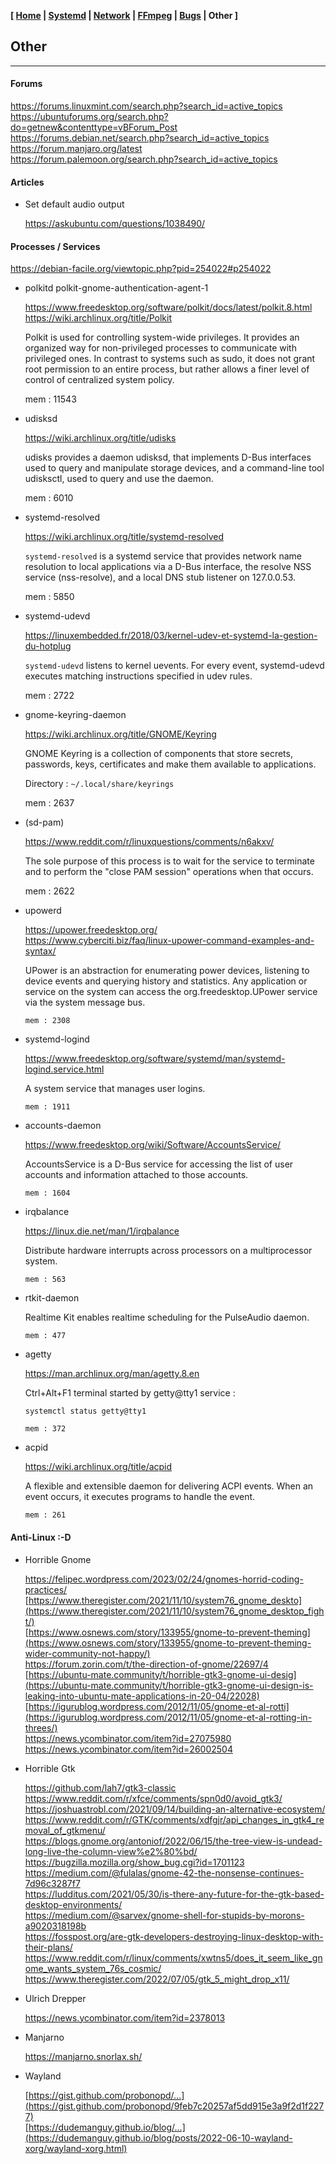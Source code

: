 <link href="style.css" rel="stylesheet"></link>

**[ [Home](00-Home.html) | [Systemd](01-Systemd.html) | [Network](02-Network.html) | [FFmpeg](03-FFmpeg.html) | [Bugs](04-Bugs.html) | Other ]**

## Other

---

#### Forums
    
https://forums.linuxmint.com/search.php?search_id=active_topics  
https://ubuntuforums.org/search.php?do=getnew&contenttype=vBForum_Post  
https://forums.debian.net/search.php?search_id=active_topics  
https://forum.manjaro.org/latest  
https://forum.palemoon.org/search.php?search_id=active_topics  



#### Articles

* Set  default audio output
    
    https://askubuntu.com/questions/1038490/  



#### Processes / Services

https://debian-facile.org/viewtopic.php?pid=254022#p254022  
    
* polkitd polkit-gnome-authentication-agent-1
    
    https://www.freedesktop.org/software/polkit/docs/latest/polkit.8.html  
    https://wiki.archlinux.org/title/Polkit  
    
    Polkit is used for controlling system-wide privileges. It provides an organized way for non-privileged processes to communicate with privileged ones. In contrast to systems such as sudo, it does not grant root permission to an entire process, but rather allows a finer level of control of centralized system policy.
    
    mem : 11543

* udisksd
    
    https://wiki.archlinux.org/title/udisks  
    
    udisks provides a daemon udisksd, that implements D-Bus interfaces used to query and manipulate storage devices, and a command-line tool udisksctl, used to query and use the daemon.
    
    mem : 6010

* systemd-resolved
    
    https://wiki.archlinux.org/title/systemd-resolved  
    
    `systemd-resolved` is a systemd service that provides network name resolution to local applications via a D-Bus interface, the resolve NSS service (nss-resolve), and a local DNS stub listener on 127.0.0.53.
    
    mem : 5850

* systemd-udevd
    
    https://linuxembedded.fr/2018/03/kernel-udev-et-systemd-la-gestion-du-hotplug  
    
    `systemd-udevd` listens to kernel uevents. For every event, systemd-udevd executes matching instructions specified in udev rules.
    
    mem : 2722

* gnome-keyring-daemon
    
    https://wiki.archlinux.org/title/GNOME/Keyring  
    
    GNOME Keyring is a collection of components that store secrets, passwords, keys, certificates and make them available to applications.
    
    Directory : `~/.local/share/keyrings`
    
    mem : 2637

* (sd-pam)
    
    https://www.reddit.com/r/linuxquestions/comments/n6akxv/  
    
    The sole purpose of this process is to wait for the service to terminate and to perform the "close PAM session" operations when that occurs.
    
    mem : 2622
    
* upowerd
    
    https://upower.freedesktop.org/  
    https://www.cyberciti.biz/faq/linux-upower-command-examples-and-syntax/  
    
    UPower is an abstraction for enumerating power devices, listening to device events and querying history and statistics. Any application or service on the system can access the org.freedesktop.UPower service via the system message bus.
    
    ```
    mem : 2308
    ```

* systemd-logind
    
    https://www.freedesktop.org/software/systemd/man/systemd-logind.service.html  
    
    A system service that manages user logins.
    
    ```
    mem : 1911
    ```

* accounts-daemon
    
    https://www.freedesktop.org/wiki/Software/AccountsService/  
    
    AccountsService is a D-Bus service for accessing the list of user accounts and information attached to those accounts.
    
    ```
    mem : 1604
    ```

* irqbalance
    
    https://linux.die.net/man/1/irqbalance  
    
    Distribute hardware interrupts across processors on a multiprocessor system.
    
    ```
    mem : 563
    ```

* rtkit-daemon
    
    Realtime Kit enables realtime scheduling for the PulseAudio daemon.
    
    ```
    mem : 477
    ```

* agetty
    
    https://man.archlinux.org/man/agetty.8.en  
    
    Ctrl+Alt+F1 terminal started by getty@tty1 service :
    
    ```
    systemctl status getty@tty1
    ```
    
    ```
    mem : 372
    ```

* acpid
    
    https://wiki.archlinux.org/title/acpid  
    
    A flexible and extensible daemon for delivering ACPI events. When an event occurs, it executes programs to handle the event.
    
    ```
    mem : 261
    ```



#### Anti-Linux :-D

* Horrible Gnome
    
    https://felipec.wordpress.com/2023/02/24/gnomes-horrid-coding-practices/  
    [https://www.theregister.com/2021/11/10/system76_gnome_deskto](https://www.theregister.com/2021/11/10/system76_gnome_desktop_fight/)  
    [https://www.osnews.com/story/133955/gnome-to-prevent-theming](https://www.osnews.com/story/133955/gnome-to-prevent-theming-wider-community-not-happy/)  
    https://forum.zorin.com/t/the-direction-of-gnome/22697/4  
    [https://ubuntu-mate.community/t/horrible-gtk3-gnome-ui-desig](https://ubuntu-mate.community/t/horrible-gtk3-gnome-ui-design-is-leaking-into-ubuntu-mate-applications-in-20-04/22028)  
    [https://igurublog.wordpress.com/2012/11/05/gnome-et-al-rotti](https://igurublog.wordpress.com/2012/11/05/gnome-et-al-rotting-in-threes/)  
    https://news.ycombinator.com/item?id=27075980  
    https://news.ycombinator.com/item?id=26002504  

* Horrible Gtk
    
    https://github.com/lah7/gtk3-classic  
    https://www.reddit.com/r/xfce/comments/spn0d0/avoid_gtk3/  
    https://joshuastrobl.com/2021/09/14/building-an-alternative-ecosystem/  
    https://www.reddit.com/r/GTK/comments/xdfgjr/api_changes_in_gtk4_removal_of_gtkmenu/  
    https://blogs.gnome.org/antoniof/2022/06/15/the-tree-view-is-undead-long-live-the-column-view%e2%80%bd/  
    https://bugzilla.mozilla.org/show_bug.cgi?id=1701123  
    https://medium.com/@fulalas/gnome-42-the-nonsense-continues-7d96c3287f7  
    https://ludditus.com/2021/05/30/is-there-any-future-for-the-gtk-based-desktop-environments/  
    https://medium.com/@sarvex/gnome-shell-for-stupids-by-morons-a9020318198b  
    https://fosspost.org/are-gtk-developers-destroying-linux-desktop-with-their-plans/  
    https://www.reddit.com/r/linux/comments/xwtns5/does_it_seem_like_gnome_wants_system_76s_cosmic/  
    https://www.theregister.com/2022/07/05/gtk_5_might_drop_x11/  

* Ulrich Drepper
    
    https://news.ycombinator.com/item?id=2378013  

* Manjarno
    
    https://manjarno.snorlax.sh/  

* Wayland

    [https://gist.github.com/probonopd/...](https://gist.github.com/probonopd/9feb7c20257af5dd915e3a9f2d1f2277)  
    [https://dudemanguy.github.io/blog/...](https://dudemanguy.github.io/blog/posts/2022-06-10-wayland-xorg/wayland-xorg.html)  


